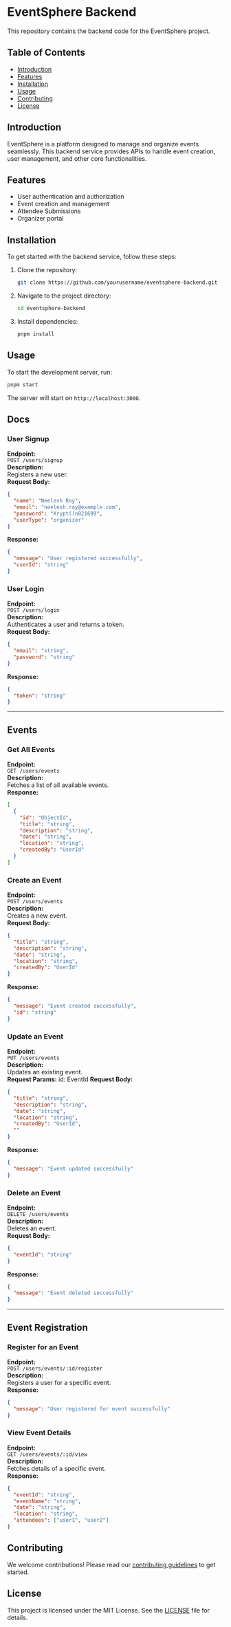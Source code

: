 # EventSphere Backend

This repository contains the backend code for the EventSphere project.

## Table of Contents

- [Introduction](#introduction)
- [Features](#features)
- [Installation](#installation)
- [Usage](#usage)
- [Contributing](#contributing)
- [License](#license)

## Introduction

EventSphere is a platform designed to manage and organize events seamlessly. This backend service provides APIs to handle event creation, user management, and other core functionalities.

## Features

- User authentication and authorization
- Event creation and management
- Attendee Submissions
- Organizer portal

## Installation

To get started with the backend service, follow these steps:

1. Clone the repository:
   ```sh
   git clone https://github.com/yourusername/eventsphere-backend.git
   ```
2. Navigate to the project directory:
   ```sh
   cd eventsphere-backend
   ```
3. Install dependencies:
   ```sh
   pnpm install
   ```

## Usage

To start the development server, run:

```sh
pnpm start
```

The server will start on `http://localhost:3000`.

## Docs

### **User Signup**

**Endpoint:**  
`POST /users/signup`  
**Description:**  
Registers a new user.  
**Request Body:**

```json
{
  "name": "Neelesh Roy",
  "email": "neelesh.roy@example.com",
  "password": "Krypt()n821699",
  "userType": "organizer"
}
```

**Response:**

```json
{
  "message": "User registered successfully",
  "userId": "string"
}
```

### **User Login**

**Endpoint:**  
`POST /users/login`  
**Description:**  
Authenticates a user and returns a token.  
**Request Body:**

```json
{
  "email": "string",
  "password": "string"
}
```

**Response:**

```json
{
  "token": "string"
}
```

---

## **Events**

### **Get All Events**

**Endpoint:**  
`GET /users/events`  
**Description:**  
Fetches a list of all available events.  
**Response:**

```json
[
  {
    "id": "ObjectId",
    "title": "string",
    "description": "string",
    "date": "string",
    "location": "string",
    "createdBy": "UserId"
  }
]
```

### **Create an Event**

**Endpoint:**  
`POST /users/events`  
**Description:**  
Creates a new event.  
**Request Body:**

```json
{
  "title": "string",
  "description": "string",
  "date": "string",
  "location": "string",
  "createdBy": "UserId"
}
```

**Response:**

```json
{
  "message": "Event created successfully",
  "id": "string"
}
```

### **Update an Event**

**Endpoint:**  
`PUT /users/events`  
**Description:**  
Updates an existing event.  
**Request Params:**
id: EventId<ObjectId>
**Request Body:**

```json
{
  "title": "string",
  "description": "string",
  "date": "string",
  "location": "string",
  "createdBy": "UserId",
  ""
}
```

**Response:**

```json
{
  "message": "Event updated successfully"
}
```

### **Delete an Event**

**Endpoint:**  
`DELETE /users/events`  
**Description:**  
Deletes an event.  
**Request Body:**

```json
{
  "eventId": "string"
}
```

**Response:**

```json
{
  "message": "Event deleted successfully"
}
```

---

## **Event Registration**

### **Register for an Event**

**Endpoint:**  
`POST /users/events/:id/register`  
**Description:**  
Registers a user for a specific event.  
**Response:**

```json
{
  "message": "User registered for event successfully"
}
```

### **View Event Details**

**Endpoint:**  
`GET /users/events/:id/view`  
**Description:**  
Fetches details of a specific event.  
**Response:**

```json
{
  "eventId": "string",
  "eventName": "string",
  "date": "string",
  "location": "string",
  "attendees": ["user1", "user2"]
}
```

## Contributing

We welcome contributions! Please read our [contributing guidelines](CONTRIBUTING.md) to get started.

## License

This project is licensed under the MIT License. See the [LICENSE](LICENSE) file for details.
